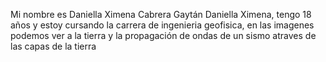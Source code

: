 Mi nombre es Daniella Ximena Cabrera Gaytán Daniella Ximena, tengo 18 años y estoy cursando la carrera de ingenieria geofisica, en las imagenes podemos ver a la tierra y la propagación de ondas de un sismo atraves de las capas de la tierra
